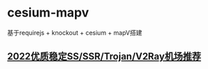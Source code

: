 # cesium-mapv

基于requirejs + knockout + cesium +  mapV搭建
## [2022优质稳定SS/SSR/Trojan/V2Ray机场推荐](https://itsmyworld.cn/)


